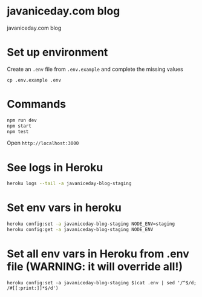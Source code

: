 # javaniceday.com blog
javaniceday.com blog

# Set up environment
Create an `.env` file from `.env.example` and complete the missing values

`cp .env.example .env`

# Commands

```bash
npm run dev
npm start
npm test
```

Open `http://localhost:3000`

# See logs in Heroku
```bash
heroku logs --tail -a javaniceday-blog-staging
```

# Set env vars in heroku
```bash
heroku config:set -a javaniceday-blog-staging NODE_ENV=staging 
heroku config:get -a javaniceday-blog-staging NODE_ENV
```

# Set all env vars in Heroku from .env file (WARNING: it will override all!)
`heroku config:set -a javaniceday-blog-staging $(cat .env | sed '/^$/d; /#[[:print:]]*$/d')`

